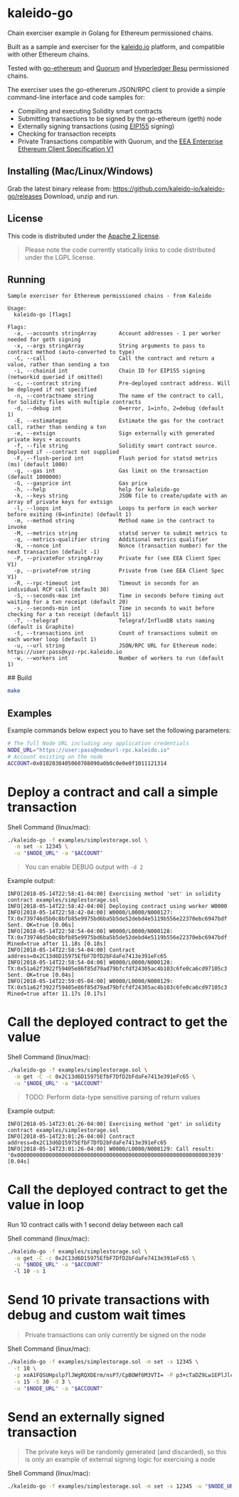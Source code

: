 # kaleido-go

Chain exerciser example in Golang for Ethereum permissioned chains.

Built as a sample and exerciser for the [kaleido.io](https://kaleido.io) platform,
and compatible with other Ethereum chains.

Tested with [go-ethereum](https://github.com/ethereum/go-ethereum/) and
[Quorum](https://github.com/jpmorganchase/quorum) and [Hyperledger Besu](https://www.hyperledger.org/projects/besu) permissioned chains.

The exerciser uses the go-ethererum JSON/RPC client to provide a simple command-line
interface and code samples for:
- Compiling and executing Solidity smart contracts
- Submitting transactions to be signed by the go-ethereum (geth) node
- Externally signing transactions (using [EIP155](https://github.com/ethereum/EIPs/blob/master/EIPS/eip-155.md) signing)
- Checking for transaction receipts
- Private Transactions compatible with Quorum, and the [EEA Enterprise Ethereum Client Specification V1](https://entethalliance.org/resources/)

## Installing (Mac/Linux/Windows)

Grab the latest binary release from: https://github.com/kaleido-io/kaleido-go/releases
Download, unzip and run.

## License

This code is distributed under the [Apache 2 license](LICENSE).

> Please note the code currently statically links to code distributed under the
> LGPL license.

## Running

```
Sample exerciser for Ethereum permissioned chains - from Kaleido

Usage:
  kaleido-go [flags]

Flags:
  -a, --accounts stringArray       Account addresses - 1 per worker needed for geth signing
  -x, --args stringArray           String arguments to pass to contract method (auto-converted to type)
  -C, --call                       Call the contract and return a value, rather than sending a txn
  -i, --chainid int                Chain ID for EIP155 signing (networkid queried if omitted)
  -c, --contract string            Pre-deployed contract address. Will be deployed if not specified
  -n, --contractname string        The name of the contract to call, for Solidity files with multiple contracts
  -d, --debug int                  0=error, 1=info, 2=debug (default 1)
  -E, --estimategas                Estimate the gas for the contract call, rather than sending a txn
  -e, --extsign                    Sign externally with generated private keys + accounts
  -f, --file string                Solidity smart contract source. Deployed if --contract not supplied
  -F, --flush-period int           Flush period for statsd metrics (ms) (default 1000)
  -g, --gas int                    Gas limit on the transaction (default 1000000)
  -G, --gasprice int               Gas price
  -h, --help                       help for kaleido-go
  -k, --keys string                JSON file to create/update with an array of private keys for extsign
  -l, --loops int                  Loops to perform in each worker before exiting (0=infinite) (default 1)
  -m, --method string              Method name in the contract to invoke
  -M, --metrics string             statsd server to submit metrics to
  -q, --metrics-qualifier string   Additional metrics qualifier
  -N, --nonce int                  Nonce (transaction number) for the next transaction (default -1)
  -P, --privateFor stringArray     Private for (see EEA Client Spec V1)
  -p, --privateFrom string         Private from (see EEA Client Spec V1)
  -R, --rpc-timeout int            Timeout in seconds for an individual RCP call (default 30)
  -S, --seconds-max int            Time in seconds before timing out waiting for a txn receipt (default 20)
  -s, --seconds-min int            Time in seconds to wait before checking for a txn receipt (default 11)
  -T, --telegraf                   Telegraf/InfluxDB stats naming (default is Graphite)
  -t, --transactions int           Count of transactions submit on each worker loop (default 1)
  -u, --url string                 JSON/RPC URL for Ethereum node: https://user:pass@xyz-rpc.kaleido.io
  -w, --workers int                Number of workers to run (default 1)
```

## Build

```sh
make
```

## Examples

Example commands below expect you to have set the following parameters:

```sh
# The full Node URL including any application credentials
NODE_URL="https://user:pass@nodeurl-rpc.kaleido.io"
# Account existing on the node
ACCOUNT=0x0102030405060708090a0b0c0e0e0f1011121314
```

# Deploy a contract and call a simple transaction

Shell Command (linux/mac):

```sh
./kaleido-go -f examples/simplestorage.sol \
  -m set -x 12345 \
  -u "$NODE_URL" -a "$ACCOUNT"
```

> You can enable DEBUG output with `-d 2`

Example output:

```
INFO[2018-05-14T22:58:41-04:00] Exercising method 'set' in solidity contract examples/simplestorage.sol
INFO[2018-05-14T22:58:42-04:00] Deploying contract using worker W0000
INFO[2018-05-14T22:58:42-04:00] W0000/L0000/N000127: TX:0x739746d5b0c8bfb85e9975bd6ba5b5de52debd4e5119b556e22370ebc6947bdf Sent. OK=true [0.06s]
INFO[2018-05-14T22:58:54-04:00] W0000/L0000/N000128: TX:0x739746d5b0c8bfb85e9975bd6ba5b5de52debd4e5119b556e22370ebc6947bdf Mined=true after 11.18s [0.18s]
INFO[2018-05-14T22:58:54-04:00] Contract address=0x2C13d6D15975EfbF7DfD2bFdaFe7413e391eFc65
INFO[2018-05-14T22:58:54-04:00] W0000/L0000/N000128: TX:0x51a62f3922f59405e86f85d79ad79bfcfdf24305ac4b103c6fe0ca6cd97105c3 Sent. OK=true [0.04s]
INFO[2018-05-14T22:59:05-04:00] W0000/L0000/N000129: TX:0x51a62f3922f59405e86f85d79ad79bfcfdf24305ac4b103c6fe0ca6cd97105c3 Mined=true after 11.17s [0.17s]
```

# Call the deployed contract to get the value


Shell Command (linux/mac):

```sh
./kaleido-go -f examples/simplestorage.sol \
  -m get -C -c 0x2C13d6D15975EfbF7DfD2bFdaFe7413e391eFc65 \
  -u "$NODE_URL" -a "$ACCOUNT"
```

> TODO: Perform data-type sensitive parsing of return values

Example output:
```
INFO[2018-05-14T23:01:26-04:00] Exercising method 'get' in solidity contract examples/simplestorage.sol
INFO[2018-05-14T23:01:26-04:00] Contract address=0x2C13d6D15975EfbF7DfD2bFdaFe7413e391eFc65
INFO[2018-05-14T23:01:26-04:00] W0000/L0000/N000129: Call result: '0x0000000000000000000000000000000000000000000000000000000000003039' [0.04s]
```

# Call the deployed contract to get the value in loop

Run 10 contract calls with 1 second delay between each call

Shell command (linux/mac):

```sh
./kaleido-go -f examples/simplestorage.sol \
  -m get -C -c 0x2C13d6D15975EfbF7DfD2bFdaFe7413e391eFc65 \
  -u "$NODE_URL" -a "$ACCOUNT"
  -l 10 -s 1
```


# Send 10 private transactions with debug and custom wait times

> Private transactions can only currently be signed on the node

Shell Command (linux/mac):

```sh
./kaleido-go -f examples/simplestorage.sol -m set -x 12345 \
  -t 10 \
  -p xoA1FQSUHpslp7lJWgRQXDErm/nsP7/CpBOWf6M3VTI= -P p3+cTaDZ9Lw1EPlJlcM9hhezlXTqAEi6xi+LTDIdW2E= \
  -s 15 -S 30 -d 3 \
  -u "$NODE_URL" -a "$ACCOUNT"
```

# Send an externally signed transaction

> The private keys will be randomly generated (and discarded), so this is only an example of external signing logic for exercising a node

Shell Command (linux/mac):

```sh
./kaleido-go -f examples/simplestorage.sol -m set -x 12345 -u "$NODE_URL" -e
```
